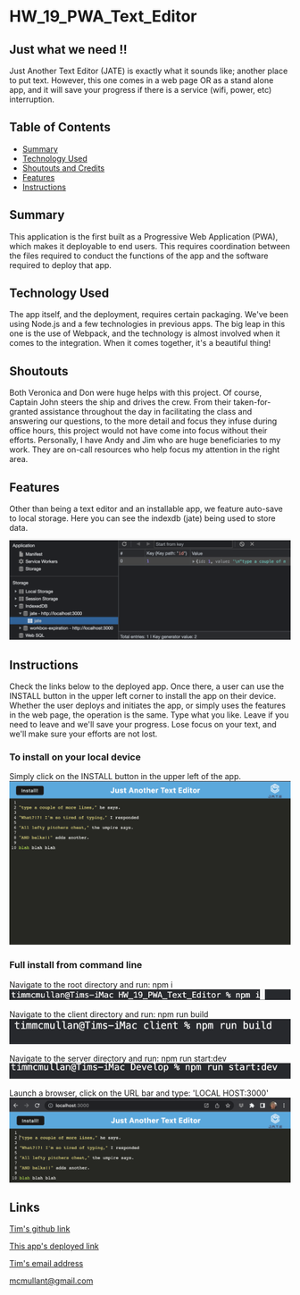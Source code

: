 # HW_19_PWA_Text_Editor

## Just what we need !!
Just Another Text Editor (JATE) is exactly what it sounds like; another place to put text.  However, this one comes in a web page OR as a stand alone app, and it will save your progress if there is a service (wifi, power, etc) interruption.


## Table of Contents

- [Summary](#Summary)
- [Technology Used](#technology-used)
- [Shoutouts and Credits](#shoutouts)
- [Features](#features)
- [Instructions](#instructions)


## Summary
This application is the first built as a Progressive Web Application (PWA), which makes it deployable to end users.  This requires coordination between the files required to conduct the functions of the app and the software required to deploy that app.


## Technology Used
The app itself, and the deployment, requires certain packaging.  We've been using Node.js and a few technologies in previous apps.  The big leap in this one is the use of Webpack, and the technology is almost involved when it comes to the integration.  When it comes together, it's a beautiful thing!


## Shoutouts
Both Veronica and Don were huge helps with this project.  Of course, Captain John steers the ship and drives the crew. From their taken-for-granted assistance throughout the day in facilitating the class and answering our questions, to the more detail and focus they infuse during office hours, this project would not have come into focus without their efforts.  Personally, I have Andy and Jim who are huge beneficiaries to my work.  They are on-call resources who help focus my attention in the right area.


## Features
Other than being a text editor and an installable app, we feature auto-save to local storage.  Here you can see the indexdb (jate) being used to store data.

![Picture of indexedDB storing screen information](./Assets/jate_indexedDB.png)


## Instructions
Check the links below to the deployed app.  Once there, a user can use the INSTALL button in the upper left corner to install the app on their device.  Whether the user deploys and initiates the app, or simply uses the features in the web page, the operation is the same.  Type what you like.  Leave if you need to leave and we'll save your progress.  Lose focus on your text, and we'll make sure your efforts are not lost.

### To install on your local device
Simply click on the INSTALL button in the upper left of the app.
![Picture of INSTALL button](./Assets/installButton.png)


### Full install from command line
Navigate to the root directory and run: npm i
![Picture of node packet manager install command](./Assets/npm_i.png)

Navigate to the client directory and run: npm run build
![Picture of client install command](./Assets/client_install.png)

Navigate to the server directory and run: npm run start:dev
![Picture of server install command](./Assets/server_install.png)

Launch a browser, click on the URL bar and type: 'LOCAL HOST:3000'
![Picture of url entry](./Assets/app_url.png)


## Links
[Tim's github link][github_link]

[This app's deployed link][heroku_link]

[Tim's email address][tims_email]

[github_link]: https://www.github.com/TimMcMullan
[heroku_link]: https://git.heroku.com/homework-19-progressivewebapps.git
[tims_email]: mailto:mcmullant@gmail.com
mcmullant@gmail.com
